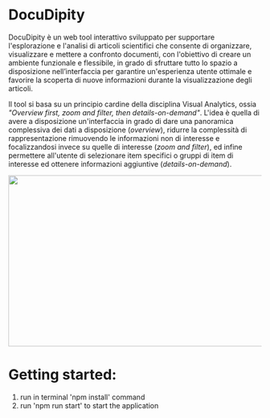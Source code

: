 # DocuDipity
 
DocuDipity è un web tool interattivo sviluppato per supportare l'esplorazione e l'analisi di articoli scientifici che consente di organizzare, visualizzare e mettere a confronto documenti, con l'obiettivo di creare un ambiente funzionale e flessibile, in grado di sfruttare tutto lo spazio a disposizione nell’interfaccia per garantire un'esperienza utente ottimale e favorire la scoperta di nuove informazioni durante la visualizzazione degli articoli. 

Il tool si basa su un principio cardine della disciplina Visual Analytics, ossia *"Overview first, zoom and filter, then details-on-demand"*.
L'idea è quella di avere a disposizione un'interfaccia in grado di dare una panoramica complessiva dei dati a disposizione (*overview*), ridurre la complessità di rappresentazione
rimuovendo le informazioni non di interesse e focalizzandosi invece su quelle di interesse (*zoom and filter*), ed infine permettere all'utente di selezionare item specifici o gruppi di item di interesse ed ottenere informazioni aggiuntive (*details-on-demand*).


<p align="center">
  <img width="550" height="340" src="https://user-images.githubusercontent.com/38963176/128024864-f0340129-e2c8-4336-adb1-3d370825d351.gif">
</p>

# Getting started: 
1) run in terminal 'npm install' command
2) run 'npm run start' to start the application
